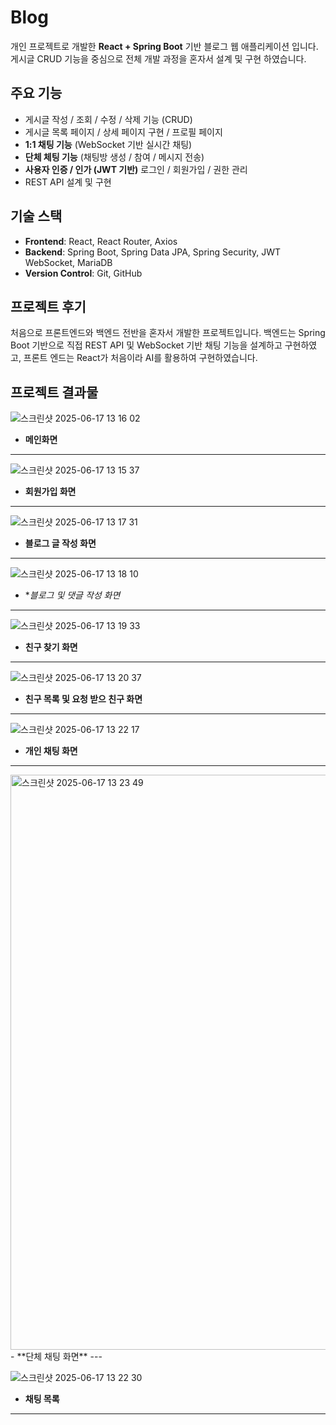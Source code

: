 # Blog

개인 프로젝트로 개발한 **React + Spring Boot** 기반 블로그 웹 애플리케이션 입니다.
게시글 CRUD 기능을 중심으로 전체 개발 과정을 혼자서 설계 및 구현 하였습니다.

## 주요 기능 
- 게시글 작성 / 조회 / 수정 / 삭제 기능 (CRUD)
- 게시글 목록 페이지 / 상세 페이지 구현 / 프로필 페이지
- **1:1 채팅 기능** (WebSocket 기반 실시간 채팅)
- **단체 체팅 기능** (채팅방 생성 / 참여 / 메시지 전송)
- **사용자 인증 / 인가 (JWT 기반)** 로그인 / 회원가입 / 권한 관리
- REST API 설계 및 구현

## 기술 스택
- **Frontend**: React, React Router, Axios
- **Backend**: Spring Boot, Spring Data JPA, Spring Security, JWT WebSocket, MariaDB
- **Version Control**: Git, GitHub

## 프로젝트 후기
처음으로 프론트엔드와 백엔드 전반을 혼자서 개발한 프로젝트입니다.
백엔드는 Spring Boot 기반으로 직접 REST API 및 WebSocket 기반 채팅 기능을 설계하고 구현하였고,
프론트 엔드는 React가 처음이라 AI를 활용하여 구현하였습니다.


## 프로젝트 결과물
![스크린샷 2025-06-17 13 16 02](https://github.com/user-attachments/assets/8aec36de-f083-4ae5-8603-68b4d2a34651)
- **메인화면**
---
  
![스크린샷 2025-06-17 13 15 37](https://github.com/user-attachments/assets/b78b5676-c381-4e82-83c9-06f104d01796)
- **회원가입 화면**
---

![스크린샷 2025-06-17 13 17 31](https://github.com/user-attachments/assets/c3aacb6a-51e0-4d6b-bf1d-550d6536553f)
- **블로그 글 작성 화면**
---

![스크린샷 2025-06-17 13 18 10](https://github.com/user-attachments/assets/cb4ad88b-1159-4d57-83c3-478a27eb142e)
- **블로그 및 댓글 작성 화면*
---

![스크린샷 2025-06-17 13 19 33](https://github.com/user-attachments/assets/8a0c5fd6-6793-49b7-98c3-c15d092f8689)
- **친구 찾기 화면**
---

![스크린샷 2025-06-17 13 20 37](https://github.com/user-attachments/assets/a89e5fa2-223a-454d-8629-3dcfef898473)
- **친구 목록 및 요청 받으 친구 화면**
---

![스크린샷 2025-06-17 13 22 17](https://github.com/user-attachments/assets/6977a32e-e817-425a-9ab5-bd52cb4fb803)
- **개인 채팅 화면**
---

 <img width="920" alt="스크린샷 2025-06-17 13 23 49" src="https://github.com/user-attachments/assets/0d3cf6f8-4f42-4599-ac83-a756e581a5f9" />
- **단체 채팅 화면**
---

![스크린샷 2025-06-17 13 22 30](https://github.com/user-attachments/assets/852390b2-b4e5-4bdb-a554-2f1f45ff8b0b)
- **채팅 목록**
---

